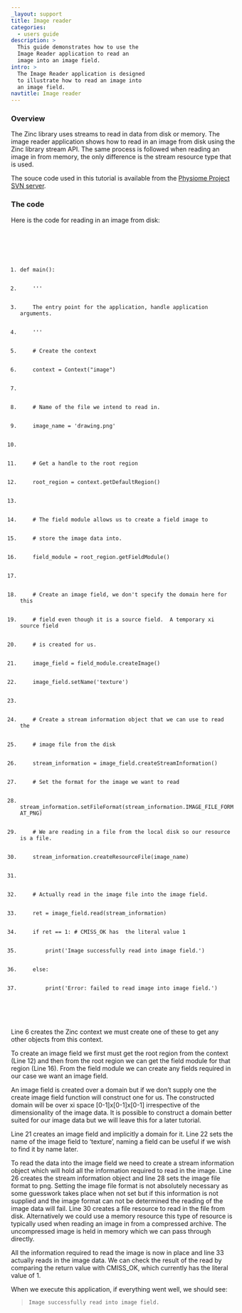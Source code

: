 ```yaml
---
_layout: support
title: Image reader
categories:
  - users guide
description: >
  This guide demonstrates how to use the
  Image Reader application to read an
  image into an image field.
intro: >
  The Image Reader application is designed
  to illustrate how to read an image into
  an image field.
navtitle: Image reader
---
```

### Overview

The Zinc library uses streams to read in data from disk or memory. The image reader application shows how to read in an image from disk using the Zinc library stream API. The same process is followed when reading an image in from memory, the only difference is the stream resource type that is used.

The souce code used in this tutorial is available from the [Physiome Project SVN server](https://svn.physiomeproject.org/svn/cmiss/zinc/bindings/examples/trunk/image_reader/).

### The code

Here is the code for reading in an image from disk:

<code>
	<ol class="code">
    	<li style="display: none; "></li>
		<li>def main():</li>
		<li>    '''</li>
		<li>    The entry point for the application, handle application arguments.</li>
		<li>    '''</li>
		<li>    # Create the context</li>
		<li>    context = Context("image")</li>
		<li>&nbsp;</li>
		<li>    # Name of the file we intend to read in.</li>
		<li>    image_name = 'drawing.png'</li>
		<li>&nbsp;</li>
		<li>    # Get a handle to the root region</li>
		<li>    root_region = context.getDefaultRegion()</li>
		<li>&nbsp;</li>
		<li>    # The field module allows us to create a field image to</li>
		<li>    # store the image data into.</li>
		<li>    field_module = root_region.getFieldModule()</li>
		<li>&nbsp;</li>
		<li>    # Create an image field, we don't specify the domain here for this</li>
		<li>    # field even though it is a source field.  A temporary xi source field</li>
		<li>    # is created for us.</li>
		<li>    image_field = field_module.createImage()</li>
		<li>    image_field.setName('texture')</li>
		<li>&nbsp;</li>
		<li>    # Create a stream information object that we can use to read the</li>
		<li>    # image file from the disk</li>
		<li>    stream_information = image_field.createStreamInformation()</li>
		<li>    # Set the format for the image we want to read</li>
		<li>    stream_information.setFileFormat(stream_information.IMAGE_FILE_FORMAT_PNG)</li>
		<li>    # We are reading in a file from the local disk so our resource is a file.</li>
		<li>    stream_information.createResourceFile(image_name)</li>
		<li>&nbsp;</li>
		<li>    # Actually read in the image file into the image field.</li>
		<li>    ret = image_field.read(stream_information)</li>
		<li>    if ret == 1: # CMISS_OK has  the literal value 1</li>
		<li>        print('Image successfully read into image field.')</li>
		<li>    else:</li>
		<li>        print('Error: failed to read image into image field.')</li>
        <li style="display: none; "></li>
	</ol>
</code>

Line 6 creates the Zinc context we must create one of these to get any other objects from this context.

To create an image field we first must get the root region from the context (Line 12) and then from the root region we can get the field module for that region (Line 16). From the field module we can create any fields required in our case we want an image field.

An image field is created over a domain but if we don’t supply one the create image field function will construct one for us. The constructed domain will be over xi space [0-1]x[0-1]x[0-1] irrespective of the dimensionality of the image data. It is possible to construct a domain better suited for our image data but we will leave this for a later tutorial.

Line 21 creates an image field and implicitly a domain for it. Line 22 sets the name of the image field to ‘texture’, naming a field can be useful if we wish to find it by name later.

To read the data into the image field we need to create a stream information object which will hold all the information required to read in the image. Line 26 creates the stream information object and line 28 sets the image file format to png. Setting the image file format is not absolutely necessary as some guesswork takes place when not set but if this information is not supplied and the image format can not be determined the reading of the image data will fail. Line 30 creates a file resource to read in the file from disk. Alternatively we could use a memory resource this type of resource is typically used when reading an image in from a compressed archive. The uncompressed image is held in memory which we can pass through directly.

All the information required to read the image is now in place and line 33 actually reads in the image data. We can check the result of the read by comparing the return value with CMISS_OK, which currently has the literal value of 1.

When we execute this application, if everything went well, we should see:

> <code>Image successfully read into image field.</code>